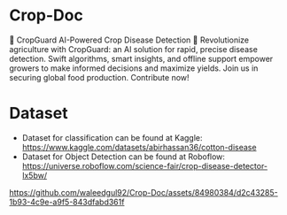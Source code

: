 # Crop-Doc
🌾 CropGuard AI-Powered Crop Disease Detection 🌱  Revolutionize agriculture with CropGuard: an AI solution for rapid, precise disease detection. Swift algorithms, smart insights, and offline support empower growers to make informed decisions and maximize yields. Join us in securing global food production. Contribute now!
# Dataset 
- Dataset for classification can be found at Kaggle: https://www.kaggle.com/datasets/abirhassan36/cotton-disease
- Dataset for Object Detection can be found at Roboflow: https://universe.roboflow.com/science-fair/crop-disease-detector-lx5bw/


https://github.com/waleedgul92/Crop-Doc/assets/84980384/d2c43285-1b93-4c9e-a9f5-843dfabd361f

